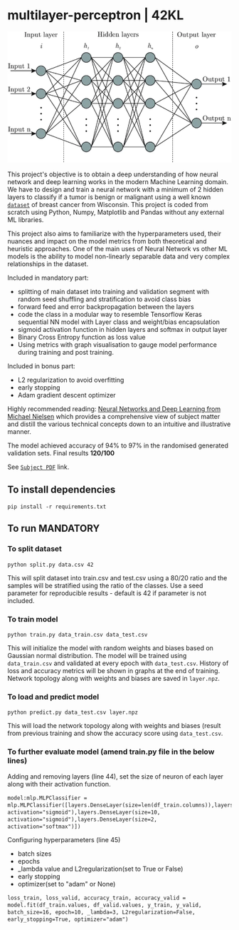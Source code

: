 # multilayer-perceptron | 42KL

![Neural Network](https://github.com/mseong123/multilayer-perceptron/blob/main/NN.png)

This project's objective is to obtain a deep understanding of how neural network and deep learning works in the modern Machine Learning domain. We have to design and train a neural network with a minimum of 2 hidden layers to classify if a tumor is benign or malignant using a well known [`dataset`](https://archive.ics.uci.edu/dataset/17/breast+cancer+wisconsin+diagnostic) of breast cancer from Wisconsin. This project is coded from scratch using Python, Numpy, Matplotlib and Pandas without any external ML libraries. 

This project also aims to familiarize with the hyperparameters used, their nuances and impact on the model metrics from both theoretical and heuristic approaches. One of the main uses of Neural Network vs other ML models is the ability to model non-linearly separable data and very complex relationships in the dataset.

Included in mandatory part:
 - splitting of main dataset into training and validation segment with random seed shuffling and stratification to avoid class bias
 - forward feed and error backpropagation between the layers
 - code the class in a modular way to resemble Tensorflow Keras sequential NN model with Layer class and weight/bias encapsulation
 - sigmoid activation function in hidden layers and softmax in output layer
 - Binary Cross Entropy function as loss value
 - Using metrics with graph visualisation to gauge model performance during training and post training.

Included in bonus part:
 - L2 regularization to avoid overfitting
 - early stopping
 - Adam gradient descent optimizer

Highly recommended reading: [Neural Networks and Deep Learning from Michael Nielsen](http://neuralnetworksanddeeplearning.com/index.html) which provides a comprehensive view of subject matter and distill the 
various technical concepts down to an intuitive and illustrative manner.

The model achieved accuracy of 94% to 97% in the randomised generated validation sets. 
Final results **120/100**

See [`Subject PDF`](https://github.com/mseong123/multilayer-perceptron/blob/main/en.subject.pdf) link.

## To install dependencies
```
pip install -r requirements.txt
```

## To run MANDATORY

### To split dataset
```
python split.py data.csv 42
```
This will split dataset into train.csv and test.csv using a 80/20 ratio and the samples will be stratified using the ratio of the classes. Use a seed parameter for reproducible results - default is 42 if parameter is not included.

### To train model
```
python train.py data_train.csv data_test.csv
```
This will initialize the model with random weights and biases based on Gaussian normal distribution. The model will be trained using `data_train.csv` and validated at every epoch with `data_test.csv`.
History of loss and accuracy metrics will be shown in graphs at the end of training. Network topology along with weights and biases are saved in `layer.npz`.

### To load and predict model
```
python predict.py data_test.csv layer.npz
```
This will load the network topology along with weights and biases (result from previous training and show the accuracy score using `data_test.csv`.

### To further evaluate model (amend train.py file in the below lines)
Adding and removing layers (line 44), set the size of neuron of each layer along with their activation function.
```
model:mlp.MLPClassifier = mlp.MLPClassifier([layers.DenseLayer(size=len(df_train.columns)),layers.DenseLayer(size=20, activation="sigmoid"),layers.DenseLayer(size=10, activation="sigmoid"),layers.DenseLayer(size=2, activation="softmax")])
```
Configuring hyperparameters (line 45)
- batch sizes
- epochs
- _lambda value and L2regularization(set to True or False)
- early stopping
- optimizer(set to "adam" or None)
```
loss_train, loss_valid, accuracy_train, accuracy_valid = model.fit(df_train.values, df_valid.values, y_train, y_valid, batch_size=16, epoch=10, _lambda=3, L2regularization=False, early_stopping=True, optimizer="adam")
```

